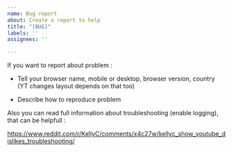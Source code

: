 ```yaml
---
name: Bug report
about: Create a report to help
title: "[BUG]"
labels: ''
assignees: ''

---
```


If you want to report about problem :

- Tell your browser name, mobile or desktop, browser version, country (YT changes layout depends on that too)

- Describe how to reproduce problem

Also you can read full information about troubleshooting (enable logging), that can be helpfull : 

https://www.reddit.com/r/KellyC/comments/x4c27w/kellyc_show_youtube_dislikes_troubleshooting/
